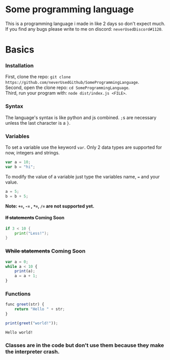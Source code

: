
# Some programming language

This is a programming language i made in like 2 days so don't expect much. If you find any bugs please write to me on discord: `neverUsedDiscord#1120`.

# Basics
### Installation
First, clone the repo: `git clone https://github.com/neverUsedGithub/SomeProgrammingLanguage`.  
Second, open the clone repo: `cd SomeProgrammingLanguage`.  
Third, run your program with: `node dist/index.js <FILE>`.  
### Syntax
The language's syntax is like python and js combined. `;`s are necessary unless the last character is a `}`.
### Variables

To set a variable  use the keyword `var`. Only 2 data types are supported for now, integers and strings.
```js
var a = 10;
var b = "hi";
```
To modify the value of a variable just type the variables name, `=` and your value.
```js
a = 5;
b = b + 5;
```
**Note: `+=`, `-=` , `*=`, `/=` are not supported yet.**
#### ~~If statements~~ Coming Soon
```go
if 3 < 10 {
	print("Less!");
}
```
### ~~While statements~~ Coming Soon
```js
var a = 0;
while a < 10 {
	print(a);
	a = a + 1;
}
```
### Functions
```js
func greet(str) {
	return "Hello " + str;
}

print(greet("world!"));
```
```
Hello world!
```
### Classes are in the code but don't use them because they make the interpreter crash.